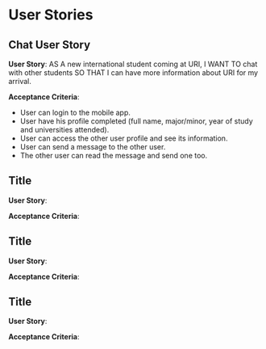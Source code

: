 # User Stories

## Chat User Story

**User Story**: AS A new international student coming at URI, I WANT TO chat with other students SO THAT I can have more information about URI for my arrival.

**Acceptance Criteria**:
- User can login to the mobile app.
- User have his profile completed (full name, major/minor, year of study and universities attended).
- User can access the other user profile and see its information.
- User can send a message to the other user.
- The other user can read the message and send one too.

## Title

**User Story**: 

**Acceptance Criteria**:

## Title

**User Story**: 

**Acceptance Criteria**:

## Title

**User Story**: 

**Acceptance Criteria**: